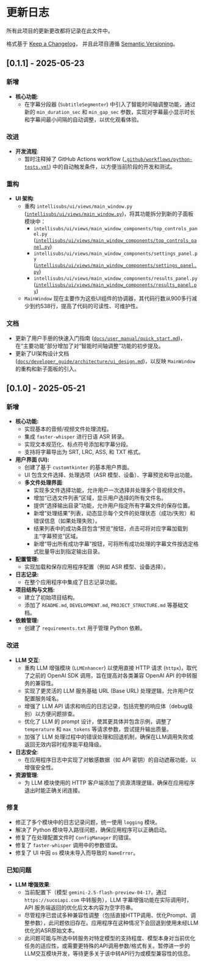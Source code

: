 # 更新日志

所有此项目的更新更改都将记录在此文件中。

格式基于 [Keep a Changelog](https://keepachangelog.com/zh-CN/1.0.0/)，
并且此项目遵循 [Semantic Versioning](https://semver.org/spec/v2.0.0.html)。

## [0.1.1] - 2025-05-23

### 新增

- **核心功能**:
    - 在字幕分段器 (`SubtitleSegmenter`) 中引入了智能时间轴调整功能，通过新的 `min_duration_sec` 和 `min_gap_sec` 参数，实现对字幕最小显示时长和字幕间最小间隔的自动调整，以优化观看体验。

### 改进

- **开发流程**:
    - 暂时注释掉了 GitHub Actions workflow ([`.github/workflows/python-tests.yml`](.github/workflows/python-tests.yml:1)) 中的自动触发条件，以方便当前阶段的开发和测试。

### 重构

- **UI 架构**:
    - 重构 `intellisubs/ui/views/main_window.py` ([`intellisubs/ui/views/main_window.py`](intellisubs/ui/views/main_window.py:1))，将其功能拆分到新的子面板模块中：
        - `intellisubs/ui/views/main_window_components/top_controls_panel.py` ([`intellisubs/ui/views/main_window_components/top_controls_panel.py`](intellisubs/ui/views/main_window_components/top_controls_panel.py:0))
        - `intellisubs/ui/views/main_window_components/settings_panel.py` ([`intellisubs/ui/views/main_window_components/settings_panel.py`](intellisubs/ui/views/main_window_components/settings_panel.py:0))
        - `intellisubs/ui/views/main_window_components/results_panel.py` ([`intellisubs/ui/views/main_window_components/results_panel.py`](intellisubs/ui/views/main_window_components/results_panel.py:0))
    - `MainWindow` 现在主要作为这些UI组件的协调器，其代码行数从900多行减少到约538行，提高了代码的可读性、可维护性。

### 文档

- 更新了用户手册的快速入门指南 ([`docs/user_manual/quick_start.md`](docs/user_manual/quick_start.md:1))，在“主要功能”部分增加了对“智能时间轴调整”功能的初步提及。
- 更新了UI架构设计文档 ([`docs/developer_guide/architecture/ui_design.md`](docs/developer_guide/architecture/ui_design.md:1))，以反映 `MainWindow` 的重构和新子面板的引入。
## [0.1.0] - 2025-05-21

### 新增

- **核心功能:**
    - 实现基本的音频/视频文件处理流程。
    - 集成 `faster-whisper` 进行日语 ASR 转录。
    - 实现文本规范化、标点符号添加和字幕分段。
    - 支持将字幕导出为 SRT, LRC, ASS, 和 TXT 格式。
- **用户界面 (UI):**
    - 创建了基于 `customtkinter` 的基本用户界面。
    - UI 包含文件选择、处理选项（ASR 模型、设备）、字幕预览和导出功能。
    - **多文件处理界面**:
        - 实现多文件选择功能，允许用户一次选择并处理多个音视频文件。
        - 增加“已选文件列表”区域，显示用户选择的所有文件名。
        - 提供“选择输出目录”功能，允许用户指定所有字幕文件的保存位置。
        - 新增“处理结果”列表，动态显示每个文件的处理状态（成功/失败）和错误信息（如果处理失败）。
        - 结果列表中的成功条目包含“预览”按钮，点击可将对应字幕加载到主“字幕预览”区域。
        - 新增“导出所有成功字幕”按钮，可将所有成功处理的字幕文件按选定格式批量导出到指定输出目录。
- **配置管理:**
    - 实现加载和保存应用程序配置（例如 ASR 模型、设备选择）。
- **日志记录:**
    - 在整个应用程序中集成了日志记录功能。
- **项目结构与文档:**
    - 建立了初始项目结构。
    - 添加了 `README.md`, `DEVELOPMENT.md`, `PROJECT_STRUCTURE.md` 等基础文档。
- **依赖管理:**
    - 创建了 `requirements.txt` 用于管理 Python 依赖。

### 改进

- **LLM 交互**:
    - 重构 LLM 增强模块 (`LLMEnhancer`) 以使用直接 HTTP 请求 (`httpx`)，取代了之前的 OpenAI SDK 调用，旨在提高对各类兼容 OpenAI API 的中转服务的兼容性。
    - 实现了更灵活的 LLM 服务基础 URL (Base URL) 处理逻辑，允许用户仅配置服务域名。
    - 增强了 LLM API 请求和响应的日志记录，包括完整的响应体（debug级别）以方便问题排查。
    - 优化了 LLM 的 prompt 设计，使其更具体并包含示例，调整了 `temperature` 和 `max_tokens` 等请求参数，尝试提升输出质量。
    - 加强了 LLM 处理过程中的错误处理和回退机制，确保在LLM调用失败或返回无效内容时程序能平稳降级。
- **日志安全**:
    - 在应用程序日志中实现了对敏感数据（如 API 密钥）的自动遮蔽功能，以增强安全性。
- **资源管理**:
    - 为 LLM 模块使用的 HTTP 客户端添加了资源清理逻辑，确保在应用程序退出时能正确关闭连接。

### 修复

- 修正了多个模块中的日志记录问题，统一使用 `logging` 模块。
- 解决了 Python 模块导入路径问题，确保应用程序可以正确启动。
- 修复了在处理配置文件时 `ConfigManager` 的错误。
- 修复了 `faster-whisper` 调用中的参数错误。
- 修复了 UI 中因 `os` 模块未导入而导致的 `NameError`。

### 已知问题

- **LLM 增强效果**:
    - 当前配置下（模型 `gemini-2.5-flash-preview-04-17`，通过 `https://sucoiapi.com` 中转服务），LLM 字幕增强功能在实际调用时，API 服务端返回的优化后文本内容为空字符串。
    - 尽管程序已尝试多种兼容性调整（包括直接HTTP调用、优化Prompt、调整参数），此问题依旧存在。应用程序在这种情况下会回退到使用未经LLM优化的ASR原始文本。
    - 此问题可能与所选中转服务对特定模型的支持程度、模型本身对当前优化任务的适应性，或需要更特殊的API调用参数/格式有关。暂停进一步的LLM交互模块开发，等待更多关于该中转API行为或模型兼容性的信息。